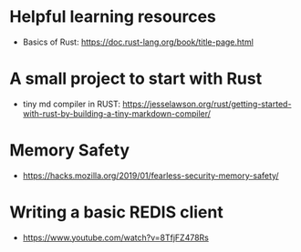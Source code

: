 # Helpful learning resources
* Basics of Rust: https://doc.rust-lang.org/book/title-page.html

# A small project to start with Rust
* tiny md compiler in RUST: https://jesselawson.org/rust/getting-started-with-rust-by-building-a-tiny-markdown-compiler/

# Memory Safety
* https://hacks.mozilla.org/2019/01/fearless-security-memory-safety/

# Writing a basic REDIS client
* https://www.youtube.com/watch?v=8TfjFZ478Rs
